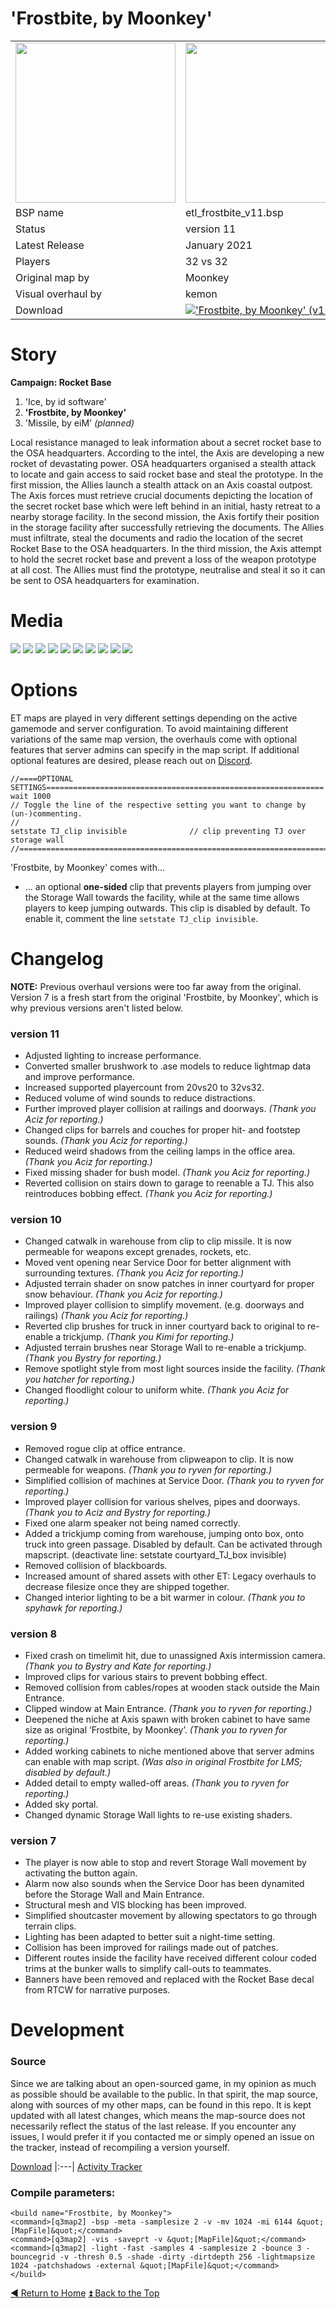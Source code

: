 'Frostbite, by Moonkey'
==========

<table>
 <tr>
  <td><a href="https://raw.githubusercontent.com/realkemon/home/master/levelshots/frostbite.png"><img src="https://raw.githubusercontent.com/realkemon/home/master/levelshots/frostbite.png" width="256"/></a></td>
  <td><a href="https://raw.githubusercontent.com/realkemon/home/master/levelshots/frostbite_cc.png"><img src="https://raw.githubusercontent.com/realkemon/home/master/levelshots/frostbite_cc.png" width="256"/></a></td>
  <td rowspan="8"><b>Index:</b><br>
<a href="https://github.com/realkemon/home/blob/master/README.md">Home</a><br>
<ul>
 <li><a href="https://github.com/realkemon/home/blob/master/pages/etl_frostbite.md#story">Story</a></li>
 <li><a href="https://github.com/realkemon/home/blob/master/pages/etl_frostbite.md#media">Media</a></li>
 <li><a href="https://github.com/realkemon/home/blob/master/pages/etl_frostbite.md#options">Options</a></li>
 <li><a href="https://github.com/realkemon/home/blob/master/pages/etl_frostbite.md#changelog">Changelog</a></li>
 <ul>
  <li><a href="https://github.com/realkemon/home/blob/master/pages/etl_frostbite.md#version-11">version 11</a></li>
  <li><a href="https://github.com/realkemon/home/blob/master/pages/etl_frostbite.md#version-10">version 10</a></li>
  <li><a href="https://github.com/realkemon/home/blob/master/pages/etl_frostbite.md#version-9">version 9</a></li>
  <li><a href="https://github.com/realkemon/home/blob/master/pages/etl_frostbite.md#version-8">version 8</a></li>
  <li><a href="https://github.com/realkemon/home/blob/master/pages/etl_frostbite.md#version-7">version 7</a></li>
 </ul>
 <li><a href="https://github.com/realkemon/home/blob/master/pages/etl_frostbite.md#development">Development</a></li>
 <ul>
  <li><a href="https://github.com/realkemon/home/blob/master/pages/etl_frostbite.md#source">Source</a></li>
  <li><a href="https://github.com/realkemon/home/blob/master/pages/etl_frostbite.md#compile-parameters">Compile Parameters</a></li>
 </ul></td>
 </tr>
 <tr>
  <td>BSP name</td>
  <td>etl_frostbite_v11.bsp</td>
 </tr>
 <tr>
  <td>Status</td>
  <td>version 11</td>
 </tr>
 <tr> 
  <td>Latest Release</td>
  <td>January 2021</td>
 </tr>
 <tr>
  <td>Players</td>
  <td>32 vs 32</td>
 </tr>
 <tr>
  <td>Original map by</td>
  <td>Moonkey</td>
 </tr>
 <tr>
  <td>Visual overhaul by</td>
  <td>kemon</td>
 </tr>
 <tr>
  <td>Download</td>
  <td><a href="https://www.moddb.com/mods/etlegacy/addons/frostbite-by-moonkey-v11" title="Download 'Frostbite, by Moonkey' (v11) - Mod DB" target="_blank"><img src="https://button.moddb.com/download/medium/207302.png" alt="'Frostbite, by Moonkey' (v11)" /></a></td>
 </tr>
</table>


Story
============

**Campaign: Rocket Base** 
1. 'Ice, by id software'
2. **'Frostbite, by Moonkey'**
3. 'Missile, by eiM' _(planned)_

Local resistance managed to leak information about a secret rocket base to the OSA headquarters. According to the intel, the Axis are developing a new rocket of devastating power. OSA headquarters organised a stealth attack to locate and gain access to said rocket base and steal the prototype. In the first mission, the Allies launch a stealth attack on an Axis coastal outpost. The Axis forces must retrieve crucial documents depicting the location of the secret rocket base which were left behind in an initial, hasty retreat to a nearby storage facility. In the second mission, the Axis fortify their position in the storage facility after successfully retrieving the documents. The Allies must infiltrate, steal the documents and radio the location of the secret Rocket Base to the OSA headquarters. In the third mission, the Axis attempt to hold the secret rocket base and prevent a loss of the weapon prototype at all cost. The Allies must find the prototype, neutralise and steal it so it can be sent to OSA headquarters for examination.


Media
============

<a href="https://i.imgur.com/ZBw1w2l.jpg"><img src="https://i.imgur.com/ZBw1w2l.jpg"></a>
<a href="https://i.imgur.com/BqR9ycd.jpg"><img src="https://i.imgur.com/BqR9ycd.jpg"></a>
<a href="https://i.imgur.com/NZWoQFT.jpg"><img src="https://i.imgur.com/NZWoQFT.jpg"></a>
<a href="https://i.imgur.com/26uGwxz.jpg"><img src="https://i.imgur.com/26uGwxz.jpg"></a>
<a href="https://i.imgur.com/qIEpmMh.jpg"><img src="https://i.imgur.com/qIEpmMh.jpg"></a>
<a href="https://i.imgur.com/sipsbqG.jpg"><img src="https://i.imgur.com/sipsbqG.jpg"></a>
<a href="https://i.imgur.com/GpDZd5Y.jpg"><img src="https://i.imgur.com/GpDZd5Y.jpg"></a>
<a href="https://i.imgur.com/mgF2bSD.jpg"><img src="https://i.imgur.com/mgF2bSD.jpg"></a>
<a href="https://i.imgur.com/xbjJRHx.jpg"><img src="https://i.imgur.com/xbjJRHx.jpg"></a>
<a href="https://i.imgur.com/jxLLymS.jpg"><img src="https://i.imgur.com/jxLLymS.jpg"></a>


Options
============
ET maps are played in very different settings depending on the active gamemode and server configuration. To avoid maintaining different variations of the same map version, the overhauls come with optional features that server admins can specify in the map script. If additional optional features are desired, please reach out on [Discord](https://discord.gg/QECRUG9VAY).
```
//====OPTIONAL SETTINGS==============================================================
wait 1000
// Toggle the line of the respective setting you want to change by (un-)commenting.
//
setstate TJ_clip invisible				// clip preventing TJ over storage wall
//===================================================================================
```
'Frostbite, by Moonkey' comes with...
* ... an optional **one-sided** clip that prevents players from jumping over the Storage Wall towards the facility, while at the same time allows players to keep jumping outwards. This clip is disabled by default. To enable it, comment the line `setstate TJ_clip invisible`.


Changelog
============
**NOTE:** Previous overhaul versions were too far away from the original. Version 7 is a fresh start from the original 'Frostbite, by Moonkey', which is why previous versions aren't listed below.

### version 11

* Adjusted lighting to increase performance.
* Converted smaller brushwork to .ase models to reduce lightmap data and improve performance.
* Increased supported playercount from 20vs20 to 32vs32.
* Reduced volume of wind sounds to reduce distractions.
* Further improved player collision at railings and doorways. *(Thank you Aciz for reporting.)*
* Changed clips for barrels and couches for proper hit- and footstep sounds. *(Thank you Aciz for reporting.)*
* Reduced weird shadows from the ceiling lamps in the office area. *(Thank you Aciz for reporting.)*
* Fixed missing shader for bush model. *(Thank you Aciz for reporting.)*
* Reverted collision on stairs down to garage to reenable a TJ. This also reintroduces bobbing effect. *(Thank you Aciz for reporting.)*


### version 10

* Changed catwalk in warehouse from clip to clip missile. It is now permeable for weapons except grenades, rockets, etc.
* Moved vent opening near Service Door for better alignment with surrounding textures. *(Thank you Aciz for reporting.)*
* Adjusted terrain shader on snow patches in inner courtyard for proper snow behaviour. *(Thank you Aciz for reporting.)*
* Improved player collision to simplify movement. (e.g. doorways and railings) *(Thank you Aciz for reporting.)*
* Reverted clip brushes for truck in inner courtyard back to original to re-enable a trickjump. *(Thank you Kimi for reporting.)*
* Adjusted terrain brushes near Storage Wall to re-enable a trickjump. *(Thank you Bystry for reporting.)*
* Remove spotlight style from most light sources inside the facility. *(Thank you hatcher for reporting.)*
* Changed floodlight colour to uniform white. *(Thank you Aciz for reporting.)*

### version 9

* Removed rogue clip at office entrance.
* Changed catwalk in warehouse from clipweapon to clip. It is now permeable for weapons. *(Thank you to ryven for reporting.)*
* Simplified collision of machines at Service Door. *(Thank you to ryven for reporting.)*
* Improved player collision for various shelves, pipes and doorways. *(Thank you to Aciz and Bystry for reporting.)*
* Fixed one alarm speaker not being named correctly.
* Added a trickjump coming from warehouse, jumping onto box, onto truck into green passage. Disabled by default. Can be activated through mapscript. (deactivate line: setstate courtyard_TJ_box invisible)
* Removed collision of blackboards.
* Increased amount of shared assets with other ET: Legacy overhauls to decrease filesize once they are shipped together.
* Changed interior lighting to be a bit warmer in colour. *(Thank you to spyhawk for reporting.)*


### version 8

* Fixed crash on timelimit hit, due to unassigned Axis intermission camera. *(Thank you to Bystry and Kate for reporting.)*
* Improved clips for various stairs to prevent bobbing effect.
* Removed collision from cables/ropes at wooden stack outside the Main Entrance.
* Clipped window at Main Entrance. *(Thank you to ryven for reporting.)*
* Deepened the niche at Axis spawn with broken cabinet to have same size as original ‘Frostbite, by Moonkey’. *(Thank you to ryven for reporting.)*
* Added working cabinets to niche mentioned above that server admins can enable with map script. *(Was also in original Frostbite for LMS; disabled by default.)*
* Added detail to empty walled-off areas. *(Thank you to ryven for reporting.)*
* Added sky portal.
* Changed dynamic Storage Wall lights to re-use existing shaders.


### version 7

* The player is now able to stop and revert Storage Wall movement by activating the button again.
* Alarm now also sounds when the Service Door has been dynamited before the Storage Wall and Main Entrance.
* Structural mesh and VIS blocking has been improved.
* Simplified shoutcaster movement by allowing spectators to go through terrain clips.
* Lighting has been adapted to better suit a night-time setting.
* Collision has been improved for railings made out of patches.
* Different routes inside the facility have received different colour coded trims at the bunker walls to simplify call-outs to teammates.
* Banners have been removed and replaced with the Rocket Base decal from RTCW for narrative purposes.


Development
============

### Source

Since we are talking about an open-sourced game, in my opinion as much as possible should be available to the public. In that spirit, the map source, along with sources of my other maps, can be found in this repo. It is kept updated with all latest changes, which means the map-source does not necessarily reflect the status of the last release. If you encounter any issues, I would prefer it if you contacted me or simply opened an issue on the tracker, instead of recompiling a version yourself.

[Download](https://github.com/realkemon/home/tree/master/maps)
|:---|
[Activity Tracker](https://github.com/realkemon/home/milestone/3)

### Compile parameters:

```
<build name="Frostbite, by Moonkey">
<command>[q3map2] -bsp -meta -samplesize 2 -v -mv 1024 -mi 6144 &quot;[MapFile]&quot;</command>
<command>[q3map2] -vis -saveprt -v &quot;[MapFile]&quot;</command>
<command>[q3map2] -light -fast -samples 4 -samplesize 2 -bounce 3 -bouncegrid -v -thresh 0.5 -shade -dirty -dirtdepth 256 -lightmapsize 1024 -patchshadows -external &quot;[MapFile]&quot;</command>
</build>
```

[:arrow_backward: Return to Home](https://github.com/realkemon/home/blob/master/README.md) [:arrow_double_up: Back to the Top](https://github.com/realkemon/home/blob/master/pages/etl_frostbite.md)
